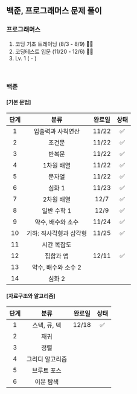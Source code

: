 ## 백준, 프로그래머스 문제 풀이

### 프로그래머스

1. 코딩 기초 트레이닝 (8/3 - 8/9) 👍🏻
2. 코딩테스트 입문 (11/20 - 12/6) 👍🏻
3. Lv. 1 ( - )

<br />

### 백준

#### [기본 문법]

|단계|분류|완료일|상태|
|:---:|:---:|:---:|:---:|
|1|입출력과 사칙연산|11/22|✅|
|2|조건문|11/22|✅|
|3|반복문|11/22|✅|
|4|1차원 배열|11/22|✅|
|5|문자열|11/22|✅|
|6|심화 1|11/23|✅|
|7|2차원 배열|12/7|✅|
|8|일반 수학 1|12/9|✅|
|9|약수, 배수와 소수|11/24|✅|
|10|기하: 직사각형과 삼각형|11/25|✅|
|11|시간 복잡도|||
|12|집합과 맵|12/11|✅|
|13|약수, 배수와 소수 2|||
|14|심화 2|||

#### [자료구조와 알고리즘]

|단계|분류|완료일|상태|
|:---:|:---:|:---:|:---:|
|1|스택, 큐, 덱|12/18|✅|
|2|재귀|||
|3|정렬|||
|4|그리디 알고리즘|||
|5|브루트 포스|||
|6|이분 탐색|||
